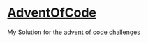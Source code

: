 # [AdventOfCode](https://adventofcode.com)
My Solution for the [advent of code challenges](https://adventofcode.com)


